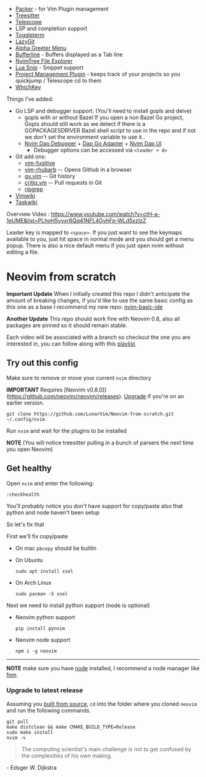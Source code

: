 * [Packer](https://github.com/wbthomason/packer.nvim) - for Vim Plugin management
* [Treesitter](nvim-treesitter/nvim-treesitter)
* [Telescope](https://www.youtube.com/watch?v=OhnLevLpGB4&list=PLhoH5vyxr6Qq41NFL4GvhFp-WLd5xzIzZ&index=9)
* LSP and completion support 
* [Toggleterm](https://www.youtube.com/watch?v=5OD-7h7gzxU&list=PLhoH5vyxr6Qq41NFL4GvhFp-WLd5xzIzZ&index=18)
* [LazyGit](https://github.com/kdheepak/lazygit.nvim)
* [Alpha Greeter Menu](https://github.com/goolord/alpha-nvim)
* [Bufferline](https://www.youtube.com/watch?v=vJAmjAax2H0&list=PLhoH5vyxr6Qq41NFL4GvhFp-WLd5xzIzZ&index=16) - Buffers displayed as a Tab line
* [NvimTree File Explorer](https://www.youtube.com/watch?v=SpexCBrZ1pQ&list=PLhoH5vyxr6Qq41NFL4GvhFp-WLd5xzIzZ&index=15)
* [Lua Snip](https://github.com/L3MON4D3/LuaSnip") - Snippet support
* [Project Management Plugin](https://github.com/ahmedkhalf/project.nvim) - keeps track of your projects so you quickjump / Telescope cd to them
* [WhichKey](https://github.com/folke/which-key.nvim)

Things I've added:
* Go LSP and debugger support. (You'll need to install gopls and delve)
  - gopls with or without Bazel  If you open a non Bazel Go project, Gopls should still work as we detect if there is a GOPACKAGESDRIVER Bazel shell script to use in the repo and if not we don't set the environment variable to use it..
  - [Nvim Dap Debugger](https://github.com/mfussenegger/nvim-dap) + [Dap Go Adapter](https://github.com/leoluz/nvim-dap-go) + [Nvim Dap UI](https://github.com/rcarriga/nvim-dap-ui) 
    - Debugger options can be accessed via `<leader + d>`
* Git add ons: 
  - [vim-fugitive](https://github.com/tpope/vim-fugitive)
  - [vim-rhubarb](https://github.com/tpope/vim-rhubarb) -- Opens Github in a browser
  - [gv.vim](https://github.com/junegunn/gv.vim) -- Git history
  - [critiq.vm](https://github.com/AGhost-7/critiq.vim) -- Pull requests in Git
  - [ripgrep](https://github.com/BurntSushi/ripgrep)
* [Vimwiki](https://github.com/vimwiki/vimwiki)
* [Taskwiki](https://github.com/tools-life/taskwiki)

  

Overview Video : https://www.youtube.com/watch?v=ctH-a-1eUME&list=PLhoH5vyxr6Qq41NFL4GvhFp-WLd5xzIzZ

Leader key is mapped to `<space>`. If you just want to see the keymaps available to you, just hit space in normal mode and you should get a menu popup. There is also a nice default menu if you just open nvim without editing a file.

# Neovim from scratch

**Important Update** When I initially created this repo I didn't anticipate the amount of breaking changes, if you'd like to use the same basic config as this one as a base I recommend my new repo: [nvim-basic-ide](https://github.com/LunarVim/nvim-basic-ide)

**Another Update** This repo should work fine with Neovim 0.8, also all packages are pinned so it should remain stable.

Each video will be associated with a branch so checkout the one you are interested in, you can follow along with this [playlist](https://www.youtube.com/watch?v=ctH-a-1eUME&list=PLhoH5vyxr6Qq41NFL4GvhFp-WLd5xzIzZ).

## Try out this config

Make sure to remove or move your current `nvim` directory

**IMPORTANT** Requires [Neovim v0.8.0]](https://github.com/neovim/neovim/releases).  [Upgrade](#upgrade-to-latest-release) if you're on an earlier version. 
```
git clone https://github.com/LunarVim/Neovim-from-scratch.git ~/.config/nvim
```

Run `nvim` and wait for the plugins to be installed 

**NOTE** (You will notice treesitter pulling in a bunch of parsers the next time you open Neovim) 

## Get healthy

Open `nvim` and enter the following:

```
:checkhealth
```

You'll probably notice you don't have support for copy/paste also that python and node haven't been setup

So let's fix that

First we'll fix copy/paste

- On mac `pbcopy` should be builtin

- On Ubuntu

  ```
  sudo apt install xsel
  ```

- On Arch Linux

  ```
  sudo pacman -S xsel
  ```

Next we need to install python support (node is optional)

- Neovim python support

  ```
  pip install pynvim
  ```

- Neovim node support

  ```
  npm i -g neovim
  ```
---

**NOTE** make sure you have [node](https://nodejs.org/en/) installed, I recommend a node manager like [fnm](https://github.com/Schniz/fnm).

### Upgrade to latest release

Assuming you [built from source](https://github.com/neovim/neovim/wiki/Building-Neovim#quick-start), `cd` into the folder where you cloned `neovim` and run the following commands. 
```
git pull
make distclean && make CMAKE_BUILD_TYPE=Release
sudo make install
nvim -v
```

> The computing scientist's main challenge is not to get confused by the complexities of his own making. 

\- Edsger W. Dijkstra
